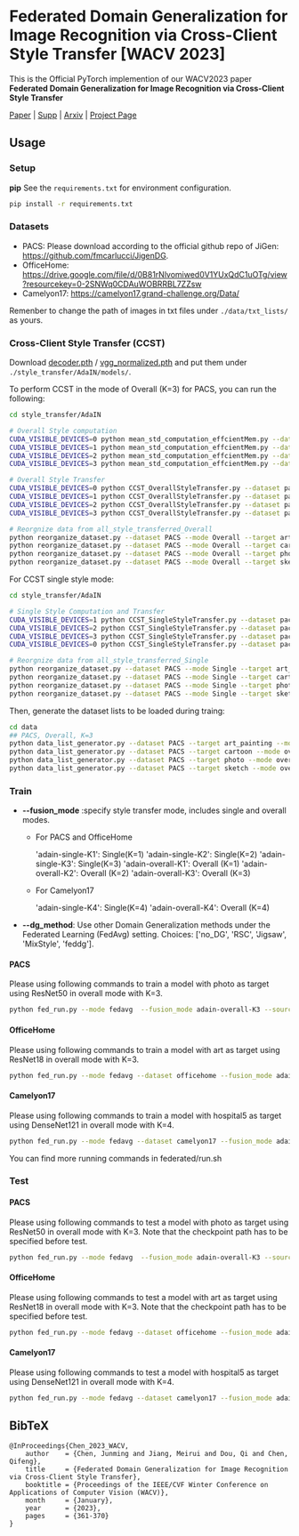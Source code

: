 # Federated Domain Generalization for Image Recognition via Cross-Client Style Transfer [WACV 2023]
This is the Official PyTorch implemention of our WACV2023 paper **Federated Domain Generalization for Image Recognition via Cross-Client Style Transfer**

[Paper](https://openaccess.thecvf.com/content/WACV2023/html/Chen_Federated_Domain_Generalization_for_Image_Recognition_via_Cross-Client_Style_Transfer_WACV_2023_paper.html) |  [Supp](https://openaccess.thecvf.com/content/WACV2023/supplemental/Chen_Federated_Domain_Generalization_WACV_2023_supplemental.pdf) | [Arxiv](https://arxiv.org/abs/2210.00912) | [Project Page](https://chenjunming.ml/proj/CCST/)
## Usage
### Setup
**pip**
See the `requirements.txt` for environment configuration. 
```bash
pip install -r requirements.txt
```

### Datasets
- PACS: Please download according to the official github repo of JiGen: https://github.com/fmcarlucci/JigenDG.
- OfficeHome: https://drive.google.com/file/d/0B81rNlvomiwed0V1YUxQdC1uOTg/view?resourcekey=0-2SNWq0CDAuWOBRRBL7ZZsw
- Camelyon17: https://camelyon17.grand-challenge.org/Data/

Remenber to change the path of images in txt files under ```./data/txt_lists/``` as yours.

### Cross-Client Style Transfer (CCST)
Download [decoder.pth](https://drive.google.com/file/d/1bMfhMMwPeXnYSQI6cDWElSZxOxc6aVyr/view?usp=sharing) / [vgg_normalized.pth](https://drive.google.com/file/d/1EpkBA2K2eYILDSyPTt0fztz59UjAIpZU/view?usp=sharing) and put them under ```./style_transfer/AdaIN/models/```.

To perform CCST in the mode of Overall (K=3) for PACS, you can run the following:
```bash
cd style_transfer/AdaIN

# Overall Style computation
CUDA_VISIBLE_DEVICES=0 python mean_std_computation_effcientMem.py --dataset pacs --image_size 512 --target art_painting --batch 32 &
CUDA_VISIBLE_DEVICES=1 python mean_std_computation_effcientMem.py --dataset pacs --image_size 512 --target cartoon --batch 32 &
CUDA_VISIBLE_DEVICES=2 python mean_std_computation_effcientMem.py --dataset pacs --image_size 512 --target photo --batch 32 &
CUDA_VISIBLE_DEVICES=3 python mean_std_computation_effcientMem.py --dataset pacs --image_size 512 --target sketch --batch 32

# Overall Style Transfer
CUDA_VISIBLE_DEVICES=0 python CCST_OverallStyleTransfer.py --dataset pacs --target art_painting --batch 6 --image_size 512 &
CUDA_VISIBLE_DEVICES=1 python CCST_OverallStyleTransfer.py --dataset pacs --target cartoon --batch 6 --image_size 512 &
CUDA_VISIBLE_DEVICES=2 python CCST_OverallStyleTransfer.py --dataset pacs --target photo --batch 6 --image_size 512 &
CUDA_VISIBLE_DEVICES=3 python CCST_OverallStyleTransfer.py --dataset pacs --target sketch --batch 6 --image_size 512 &

# Reorgnize data from all_style_transferred_Overall
python reorganize_dataset.py --dataset PACS --mode Overall --target art_painting &
python reorganize_dataset.py --dataset PACS --mode Overall --target cartoon &
python reorganize_dataset.py --dataset PACS --mode Overall --target photo &
python reorganize_dataset.py --dataset PACS --mode Overall --target sketch 
```

For CCST single style mode:
```bash 
cd style_transfer/AdaIN

# Single Style Computation and Transfer
CUDA_VISIBLE_DEVICES=1 python CCST_SingleStyleTransfer.py --dataset pacs --target art_painting --batch 32 --image_size 512 &
CUDA_VISIBLE_DEVICES=2 python CCST_SingleStyleTransfer.py --dataset pacs --target cartoon --batch 6 --image_size 512 &
CUDA_VISIBLE_DEVICES=3 python CCST_SingleStyleTransfer.py --dataset pacs --target photo --batch 6 --image_size 512 &
CUDA_VISIBLE_DEVICES=0 python CCST_SingleStyleTransfer.py --dataset pacs --target sketch --batch 6 --image_size 512 &

# Reorgnize data from all_style_transferred_Single
python reorganize_dataset.py --dataset PACS --mode Single --target art_painting &
python reorganize_dataset.py --dataset PACS --mode Single --target cartoon &
python reorganize_dataset.py --dataset PACS --mode Single --target photo &
python reorganize_dataset.py --dataset PACS --mode Single --target sketch 
```

Then, generate the dataset lists to be loaded during traing:

```bash
cd data
## PACS, Overall, K=3
python data_list_generator.py --dataset PACS --target art_painting --mode overall --style adain --K 3 &
python data_list_generator.py --dataset PACS --target cartoon --mode overall --style adain --K 3 &
python data_list_generator.py --dataset PACS --target photo --mode overall --style adain --K 3 &
python data_list_generator.py --dataset PACS --target sketch --mode overall --style adain --K 3 &
```

### Train

- **--fusion_mode** :specify style transfer mode, includes single and overall modes.

  - For PACS and OfficeHome

    'adain-single-K1': Single(K=1)
    'adain-single-K2': Single(K=2)
    'adain-single-K3': Single(K=3)
    'adain-overall-K1': Overall (K=1)
    'adain-overall-K2': Overall (K=2)
    'adain-overall-K3': Overall (K=3)

  - For Camelyon17

    'adain-single-K4': Single(K=4)
    'adain-overall-K4': Overall (K=4)

- **--dg_method**: Use other Domain Generalization methods under the Federated Learning (FedAvg) setting. Choices: ['no_DG', 'RSC', 'Jigsaw', 'MixStyle', 'feddg'].

#### PACS
Please using following commands to train a model with photo as target using ResNet50 in overall mode with K=3.
```bash
python fed_run.py --mode fedavg  --fusion_mode adain-overall-K3 --source art_painting cartoon sketch --target photo  --random_horiz_flip 0.5 --n_classes 7 --network resnet50 --lr 0.001 --image_size 222 --batch 64 --log
```
#### OfficeHome
Please using following commands to train a model with art as target using ResNet18 in overall mode with K=3.
```bash
python fed_run.py --mode fedavg --dataset officehome --fusion_mode adain-overall-K3 --source clipart product real_world --target art  --random_horiz_flip 0.5 --n_classes 65 --network resnet18 --lr 0.001 --image_size 222 --batch 32 --log
```
#### Camelyon17
Please using following commands to train a model with hospital5 as target using DenseNet121 in overall mode with K=4.
```bash
python fed_run.py --mode fedavg --dataset camelyon17 --fusion_mode adain-overall-K4 --source hospital1 hospital2 hospital3 hospital4  --target hospital5  --random_horiz_flip 0.5 --n_classes 2 --network densenet --lr 0.001 --image_size 96 --batch 32 --log --iters 200

```

You can find more running commands in federated/run.sh


### Test
#### PACS
Please using following commands to test a model with photo as target using ResNet50 in overall mode with K=3.
Note that the checkpoint path has to be specified before test.
```bash
python fed_run.py --mode fedavg  --fusion_mode adain-overall-K3 --source art_painting cartoon sketch --target photo --n_classes 7 --network resnet50 --lr 0.001 --image_size 222 --batch 64 --test
```
#### OfficeHome
Please using following commands to test a model with art as target using ResNet18 in overall mode with K=3.
Note that the checkpoint path has to be specified before test.

```bash
python fed_run.py --mode fedavg --dataset officehome --fusion_mode adain-overall-K3 --source clipart product real_world --target art  --n_classes 65 --network resnet18 --lr 0.001 --image_size 222 --batch 32 --test
```

#### Camelyon17
Please using following commands to test a model with hospital5 as target using DenseNet121 in overall mode with K=4.
```bash
python fed_run.py --mode fedavg --dataset camelyon17 --fusion_mode adain-overall-K4 --source hospital1 hospital2 hospital3 hospital4  --target hospital5  --random_horiz_flip 0.5 --n_classes 2 --network densenet --lr 0.001 --image_size 96 --batch 32 --test

```

## BibTeX
```
@InProceedings{Chen_2023_WACV,
    author    = {Chen, Junming and Jiang, Meirui and Dou, Qi and Chen, Qifeng},
    title     = {Federated Domain Generalization for Image Recognition via Cross-Client Style Transfer},
    booktitle = {Proceedings of the IEEE/CVF Winter Conference on Applications of Computer Vision (WACV)},
    month     = {January},
    year      = {2023},
    pages     = {361-370}
}
```